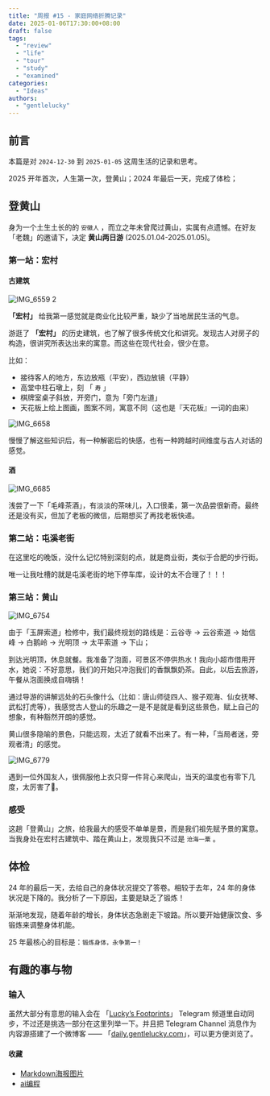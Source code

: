 ```yaml
---
title: "周报 #15 - 家庭网络折腾记录"
date: 2025-01-06T17:30:00+08:00
draft: false
tags: 
  - "review"
  - "life"
  - "tour"
  - "study"
  - "examined"
categories: 
  - "Ideas"
authors:
  - "gentlelucky"
---
```


## 前言

本篇是对  `2024-12-30`  到  `2025-01-05`  这周生活的记录和思考。

2025 开年首次，人生第一次，登黄山；2024 年最后一天，完成了体检；

## 登黄山

身为一个土生土长的的 `安徽人` ，而立之年未曾爬过黄山，实属有点遗憾。在好友「老魏」的邀请下，决定 **黄山两日游** (2025.01.04-2025.01.05)。

### 第一站：宏村

#### 古建筑

![IMG_6559 2](https://image.gentlelucky.com/IMG_6559%202.jpg)

**「宏村」** 给我第一感觉就是商业化比较严重，缺少了当地居民生活的气息。

游逛了 **「宏村」** 的历史建筑，也了解了很多传统文化和讲究。发现古人对房子的构造，很讲究所表达出来的寓意。而这些在现代社会，很少在意。

比如：

- 接待客人的地方，东边放瓶（平安），西边放镜（平静）
- 高堂中柱石墩上，刻 「 `寿` 」
- 棋牌室桌子斜放，开旁门，意为「旁门左道」
- 天花板上绘上图画，图案不同，寓意不同（这也是『天花板』一词的由来）

![IMG_6658](https://image.gentlelucky.com/IMG_6658.jpg)

慢慢了解这些知识后，有一种解密后的快感，也有一种跨越时间维度与古人对话的感觉。

#### 酒

![IMG_6685](https://image.gentlelucky.com/IMG_6685.jpg)

浅尝了一下「毛峰茶酒」，有淡淡的茶味儿，入口很柔，第一次品尝很新奇。最终还是没有买，但加了老板的微信，后期想买了再找老板快递。

### 第二站：屯溪老街

在这里吃的晚饭，没什么记忆特别深刻的点，就是商业街，类似于合肥的步行街。

唯一让我吐槽的就是屯溪老街的地下停车库，设计的太不合理了！！！

### 第三站：黄山

![IMG_6754](https://image.gentlelucky.com/IMG_6754.jpg)

由于「玉屏索道」检修中，我们最终规划的路线是：云谷寺 -> 云谷索道 -> 始信峰 -> 白鹅岭 -> 光明顶 -> 太平索道 -> 下山；

到达光明顶，休息就餐。我准备了泡面，可景区不停供热水！我向小超市借用开水，她说：不好意思，我们的开始只冲泡我们的香飘飘奶茶。自此，以后去旅游，午餐从泡面换成自嗨锅！

通过导游的讲解远处的石头像什么（比如：唐山师徒四人、猴子观海、仙女抚琴、武松打虎等），我感觉古人登山的乐趣之一是不是就是看到这些景色，赋上自己的想象，有种豁然开朗的感觉。

黄山很多隐喻的景色，只能远观，太近了就看不出来了。有一种，「当局者迷，旁观者清」的感觉。

![IMG_6779](https://image.gentlelucky.com/IMG_6779.jpg)

遇到一位外国友人，很佩服他上衣只穿一件背心来爬山，当天的温度也有零下几度，太厉害了🤣。

### 感受

这趟「登黄山」之旅，给我最大的感受不单单是景，而是我们祖先赋予景的寓意。当我身处在宏村古建筑中、踏在黄山上，发现我只不过是 `沧海一粟` 。

## 体检

24 年的最后一天，去给自己的身体状况提交了答卷。相较于去年，24 年的身体状况是下降的。我分析了一下原因，主要是缺乏了锻炼！

渐渐地发现，随着年龄的增长，身体状态急剧走下坡路。所以要开始健康饮食、多锻炼来调整身体机能。

25 年最核心的目标是：`锻炼身体，永争第一！`

## 有趣的事与物

### 输入

虽然大部分有意思的输入会在 「[Lucky’s Footprints](https://t.me/wxluckya)」 Telegram 频道里自动同步，不过还是挑选一部分在这里列举一下。并且把 Telegram Channel 消息作为内容源搭建了一个微博客 —— 「[daily.gentlelucky.com](https://daily.gentlelucky.com/)」，可以更方便浏览了。

#### 收藏

- [Markdown海报图片](https://readpo.com/zh/poster)
- [ai编程](https://www.lookai.top/cn/cursor/instruction/instruction)

